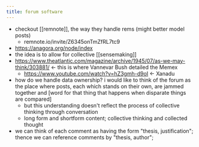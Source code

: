 ```yaml
---
title: forum software
---
```


- checkout [[remnote]], the way they handle rems (might better model posts)
  - remnote.io/invite/Z6345onTmZfRL7tc9
- https://anagora.org/node/index
- the idea is to allow for collective [[sensemaking]]
- https://www.theatlantic.com/magazine/archive/1945/07/as-we-may-think/303881/ <- this is where Vannevar Bush detailed the Memex
  - https://www.youtube.com/watch?v=hZ3gmh-d9oI <- Xanadu
- how do we handle data ownership? i would like to think of the forum as the place where posts, each which stands on their own, are jammed together and [word for that thing that happens when disparate things are compared]
  - but this understanding doesn't reflect the process of collective thinking through conversation
  - long form and shortform content; collective thinking and collected thought
- we can think of each comment as having the form "thesis, justification"; thence we can reference comments by "thesis, author";
